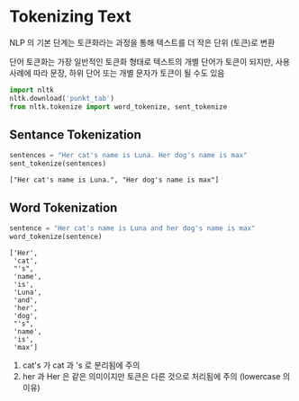 # Tokenizing Text

NLP 의 기본 단계는 토큰화라는 과정을 통해 텍스트를 더 작은 단위 (토큰)로 변환

단어 토큰화는 가장 일반적인 토큰화 형태로 텍스트의 개별 단어가 토큰이 되지만, 사용 사례에 따라 문장, 하위 단어 또는 개별 문자가 토큰이 될 수도 있음

```python
import nltk
nltk.download('punkt_tab')
from nltk.tokenize import word_tokenize, sent_tokenize
```

## Sentance Tokenization

```python
sentences = "Her cat's name is Luna. Her dog's name is max"
sent_tokenize(sentences)
```

```output
["Her cat's name is Luna.", "Her dog's name is max"]
```

## Word Tokenization

```python
sentence = "Her cat's name is Luna and her dog's name is max"
word_tokenize(sentence)
```

```output
['Her',
 'cat',
 "'s",
 'name',
 'is',
 'Luna',
 'and',
 'her',
 'dog',
 "'s",
 'name',
 'is',
 'max']
```

1. cat's 가 cat 과 's 로 분리됨에 주의
2. her 과 Her 은 같은 의미이지만 토큰은 다른 것으로 처리됨에 주의 (lowercase 의 이유)
